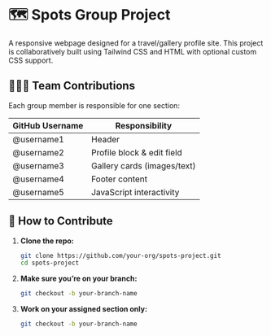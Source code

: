 # 🗺️ Spots Group Project

A responsive webpage designed for a travel/gallery profile site. This project is collaboratively built using Tailwind CSS and HTML with optional custom CSS support.

## 🧑‍🤝‍🧑 Team Contributions

Each group member is responsible for one section:

| GitHub Username | Responsibility              |
|-----------------|-----------------------------|
| @username1      | Header                      |
| @username2      | Profile block & edit field  |
| @username3      | Gallery cards (images/text) |
| @username4      | Footer content              |
| @username5      | JavaScript interactivity    |

## 🚀 How to Contribute

1. **Clone the repo:**
   ```bash
   git clone https://github.com/your-org/spots-project.git
   cd spots-project

2. **Make sure you’re on your branch:**
    ```bash
   git checkout -b your-branch-name

3. **Work on your assigned section only:**
    ```bash
   git checkout -b your-branch-name